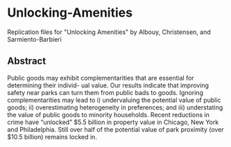 # Unlocking-Amenities
Replication files for "Unlocking Amenities" by Albouy, Christensen, and Sarmiento-Barbieri 

## Abstract

Public goods may exhibit complementarities that are essential for determining their individ- ual value. Our results indicate that improving safety near parks can turn them from public bads to goods. Ignoring complementarities may lead to i) undervaluing the potential value of public goods; ii) overestimating heterogeneity in preferences; and iii) understating the value of public goods to minority households. Recent reductions in crime have “unlocked” $5.5 billion in property value in Chicago, New York and Philadelphia. Still over half of the potential value of park proximity (over $10.5 billion) remains locked in.


